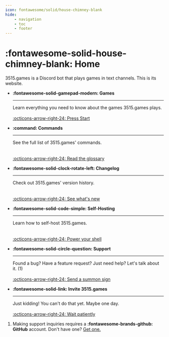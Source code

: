 ```yaml
---
icon: fontawesome/solid/house-chimney-blank
hide:
    - navigation
    - toc
    - footer
---
```


# :fontawesome-solid-house-chimney-blank: Home

3515.games is a Discord bot that plays games in text channels. This is its website.

<div class="annotate grid cards" markdown>
    
  - __:fontawesome-solid-gamepad-modern: Games__

    ---

    Learn everything you need to know about the games 3515.games plays.
    <br/><br/>
    [:octicons-arrow-right-24: Press Start](/games)
    
  - __:command: Commands__

    ---

    See the full list of 3515.games' commands.
    <br/><br/><br/>
    [:octicons-arrow-right-24: Read the glossary](/commands)
    
  - __:fontawesome-solid-clock-rotate-left: Changelog__

    ---

    Check out 3515.games' version history.
    <br/><br/><br/>
    [:octicons-arrow-right-24: See what's new](/changelog)
    
  - __:fontawesome-solid-code-simple: Self-Hosting__

    ---

    Learn how to self-host 3515.games.
    <br/><br/><br/>
    [:octicons-arrow-right-24: Power your shell](/hosting)

  - __:fontawesome-solid-circle-question: Support__

    ---

    Found a bug? Have a feature request? Just need help? Let's talk about it. (1)
    <br/><br/>
    [:octicons-arrow-right-24: Send a summon sign](https://support.3515.games)
    
  - __:fontawesome-solid-link: Invite 3515.games__

    ---

    Just kidding! You can't do that yet. Maybe one day.
    <br/><br/>
    [:octicons-arrow-right-24: Wait patiently](https://youtu.be/dlSbEP4V-gI)
    

</div>

1. Making support inquiries requires a **:fontawesome-brands-github: GitHub** account. Don't have one? [Get one.](https://github.com/join)